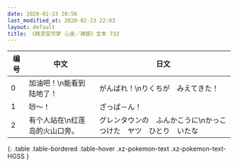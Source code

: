 ```yaml
---
date: 2020-02-23 20:56
last_modified_at: 2020-02-23 22:03
layout: default
title: 《精灵宝可梦 心金／魂银》文本 732
---
```

| 编号 | 中文 | 日文 |
| ---- | ---- | ---- |
| 0 | 加油吧！\n能看到陆地了！ | がんばれ！\nりくちが　みえてきた！ |
| 1 | 唦～！ | ざっぱ－ん！ |
| 2 | 有个人站在\n红莲岛的火山口旁。 | グレンタウンの　ふんかこうに\nかっこつけた　ヤツ　ひとり　いたな |
{: .table .table-bordered .table-hover .xz-pokemon-text .xz-pokemon-text-HGSS }